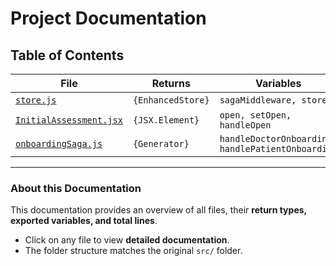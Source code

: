 # Project Documentation

## Table of Contents

| File                                                                        | Returns           | Variables                                         | Lines |
| --------------------------------------------------------------------------- | ----------------- | ------------------------------------------------- | ----- |
| [`store.js`](store/store.js)                                                | `{EnhancedStore}` | `sagaMiddleware, store`                           | 45    |
| [`InitialAssessment.jsx`](components/private/Patient/InitialAssessment.jsx) | `{JSX.Element}`   | `open, setOpen, handleOpen`                       | 52    |
| [`onboardingSaga.js`](store/sagas/onboardingSaga.js)                        | `{Generator}`     | `handleDoctorOnboarding, handlePatientOnboarding` | 78    |

---

### **About this Documentation**

This documentation provides an overview of all files, their **return types, exported variables, and total lines**.

- Click on any file to view **detailed documentation**.
- The folder structure matches the original `src/` folder.
